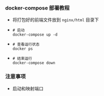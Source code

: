 ### docker-compose 部署教程
- 将打包好的前端文件放到 `nginx/html` 目录下
- ```shell
  # 启动
  docker-compose up -d
  ```
- ```shell
  # 查看运行状态
  docker ps
  ```
- ```shell
  # 结束运行
  docker-compose down
  ```
### 注意事项
- 启动和映射端口